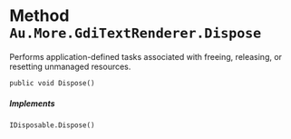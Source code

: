 # Method `Au.More.GdiTextRenderer.Dispose`

Performs application-defined tasks associated with freeing, releasing, or resetting unmanaged resources.

```
public void Dispose()
```

##### Implements

`IDisposable.Dispose()`